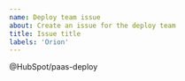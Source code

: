```yaml
---
name: Deploy team issue
about: Create an issue for the deploy team
title: Issue title
labels: 'Orion'
---
```


@HubSpot/paas-deploy
